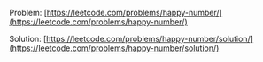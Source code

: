 Problem: [https://leetcode.com/problems/happy-number/](https://leetcode.com/problems/happy-number/)

Solution: [https://leetcode.com/problems/happy-number/solution/](https://leetcode.com/problems/happy-number/solution/)